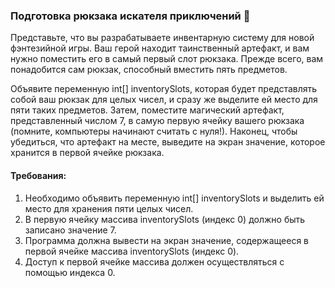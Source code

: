 
### Подготовка рюкзака искателя приключений 🎒

Представьте, что вы разрабатываете инвентарную систему для новой фэнтезийной игры. Ваш герой находит таинственный артефакт, и вам нужно поместить его в самый первый слот рюкзака. Прежде всего, вам понадобится сам рюкзак, способный вместить пять предметов.

Объявите переменную int[] inventorySlots, которая будет представлять собой ваш рюкзак для целых чисел, и сразу же выделите ей место для пяти таких предметов. Затем, поместите магический артефакт, представленный числом 7, в самую первую ячейку вашего рюкзака (помните, компьютеры начинают считать с нуля!). Наконец, чтобы убедиться, что артефакт на месте, выведите на экран значение, которое хранится в первой ячейке рюкзака.

#### Требования:
1. Необходимо объявить переменную int[] inventorySlots и выделить ей место для хранения пяти целых чисел.
2. В первую ячейку массива inventorySlots (индекс 0) должно быть записано значение 7.
3. Программа должна вывести на экран значение, содержащееся в первой ячейке массива inventorySlots (индекс 0).
4. Доступ к первой ячейке массива должен осуществляться с помощью индекса 0.